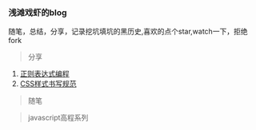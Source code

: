 ### 浅滩戏虾的blog
随笔，总结，分享，记录挖坑填坑的黑历史,喜欢的点个star,watch一下，拒绝fork

> 分享

1. [正则表达式编程](https://ddqre12345.github.io/share/%E6%AD%A3%E5%88%99)
2. [CSS样式书写规范](https://ddqre12345.github.io/share/CSS样式书写规范)
> 随笔


> javascript高程系列